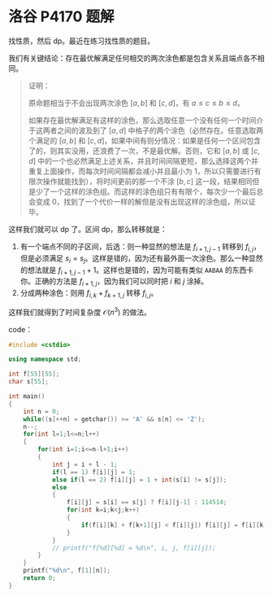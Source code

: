 # 洛谷 P4170 题解

找性质，然后 dp。最近在练习找性质的题目。

我们有关键结论：存在最优解满足任何相交的两次涂色都是包含关系且端点各不相同。

> 证明：
>
> 原命题相当于不会出现两次涂色 $[a,b]$ 和 $[c,d]$，有 $a \le c \le b \le d$。
>
> 如果存在最优解满足有这样的涂色，那么选取任意一个没有任何一个时间介于这两者之间的波及到了 $[a,d]$ 中格子的两个涂色（必然存在。任意选取两个满足的 $[a,b]$ 和 $[c,d]$，如果中间有则分情况：如果是任何一个区间包含了的，则其实没用，还浪费了一次，不是最优解。否则，它和 $[a,b]$ 或 $[c,d]$ 中的一个也必然满足上述关系，并且时间间隔更短，那么选择这两个并重复上面操作，而每次时间间隔都会减小并且最小为 $1$，所以只需要进行有限次操作就能找到），将时间更前的那一个不涂 $[b,c]$ 这一段，结果相同但是少了一个这样的涂色组。而这样的涂色组只有有限个，每次少一个最后总会变成 $0$，找到了一个代价一样的解但是没有出现这样的涂色组，所以证毕。
>

这样我们就可以 dp 了。区间 dp，那么转移就是：

1. 有一个端点不同的子区间，后选：则一种显然的想法是 $f_{i+1,j-1}$ 转移到 $f_{i,j}$，但是必须满足 $s_i=s_j$。这样是错的，因为还有最外面一次涂色。那么一种显然的想法就是 $f_{i+1,j-1}+1$。这样也是错的，因为可能有类似 `AABAA` 的东西卡你。正确的方法是 $f_{i+1,j}$，因为我们可以同时把 $i$ 和 $j$ 涂掉。
2. 分成两种涂色：则用 $f_{i,k}+f_{k+1,j}$ 转移 $f_{i,j}$。

这样我们就得到了时间复杂度 $\mathcal O(n^3)$ 的做法。

code：

```cpp
#include <cstdio>

using namespace std;

int f[55][55];
char s[55];

int main()
{
    int n = 0;
    while((s[++n] = getchar()) >= 'A' && s[n] <= 'Z');
    n--;
    for(int l=1;l<=n;l++)
    {
        for(int i=1;i<=n-l+1;i++)
        {
            int j = i + l - 1;
            if(l == 1) f[i][j] = 1;
            else if(l == 2) f[i][j] = 1 + int(s[i] != s[j]);
            else
            {
                f[i][j] = s[i] == s[j] ? f[i][j-1] : 114514;
                for(int k=i;k<j;k++)
                {
                    if(f[i][k] + f[k+1][j] < f[i][j]) f[i][j] = f[i][k] + f[k+1][j];
                }
            }
            // printf("f[%d][%d] = %d\n", i, j, f[i][j]);
        }
    }
    printf("%d\n", f[1][n]);
    return 0;
}
```
